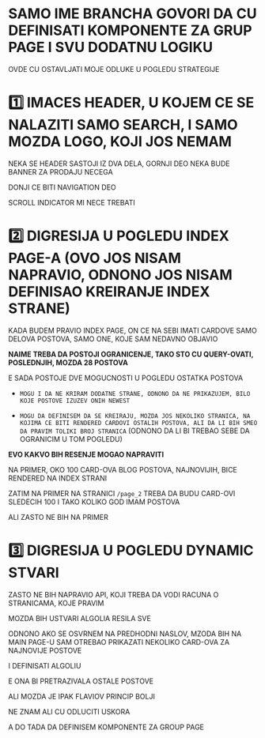 # SAMO IME BRANCHA GOVORI DA CU DEFINISATI KOMPONENTE ZA GRUP PAGE I SVU DODATNU LOGIKU

OVDE CU OSTAVLJATI MOJE ODLUKE U POGLEDU STRATEGIJE

# :one: IMACES HEADER, U KOJEM CE SE NALAZITI SAMO SEARCH, I SAMO MOZDA LOGO, KOJI JOS NEMAM

NEKA SE HEADER SASTOJI IZ DVA DELA, GORNJI DEO NEKA BUDE BANNER ZA PRODAJU NECEGA

DONJI CE BITI NAVIGATION DEO

SCROLL INDICATOR MI NECE TREBATI

# :two: DIGRESIJA U POGLEDU INDEX PAGE-A (OVO JOS NISAM NAPRAVIO, ODNONO JOS NISAM DEFINISAO KREIRANJE INDEX STRANE)

KADA BUDEM PRAVIO INDEX PAGE, ON CE NA SEBI IMATI CARDOVE SAMO DELOVA POSTOVA, SAMO ONE, KOJE SAM NEDAVNO OBJAVIO

**NAIME TREBA DA POSTOJI OGRANICENJE, TAKO STO CU QUERY-OVATI, POSLEDNJIH, MOZDA 28 POSTOVA**

E SADA POSTOJE DVE MOGUCNOSTI U POGLEDU OSTATKA POSTOVA

- `MOGU I DA NE KRIRAM DODATNE STRANE, ODNONO DA NE PRIKAZUJEM, BILO KOJE POSTOVE IZUZEV ONIH NEWEST`

- `MOGU DA DEFINISEM DA SE KREIRAJU, MOZDA JOS NEKOLIKO STRANICA, NA KOJIMA CE BITI RENDERED CARDOVI OSTALIH POSTOVA, ALI DA LI BIH SMEO DA PRAVIM TOLIKI BROJ STRANICA` (ODNONO DA LI BI TREBAO SEBE DA OGRANICIM U TOM POGLEDU)

**EVO KAKVO BIH RESENJE MOGAO NAPRAVITI**

NA PRIMER, OKO 100 CARD-OVA BLOG POSTOVA, NAJNOVIJIH, BICE RENDERED NA INDEX STRANI

ZATIM NA PRIMER NA STRANICI `/page_2` TREBA DA BUDU CARD-OVI SLEDECIH 100 I TAKO KOLIKO GOD IMAM POSTOVA

ALI ZASTO NE BIH NA PRIMER

# :three: DIGRESIJA U POGLEDU DYNAMIC STVARI

ZASTO NE BIH NAPRAVIO API, KOJI TREBA DA VODI RACUNA O STRANICAMA, KOJE PRAVIM

MOZDA BIH USTVARI ALGOLIA RESILA SVE

ODNONO AKO SE OSVRNEM NA PREDHODNI NASLOV, MZODA BIH NA MAIN PAGE-U SAM OTREBAO PRIKAZATI NEKOLIKO CARD-OVA ZA NAJNOVIJE POSTOVE

I DEFINISATI ALGOLIU

E ONA BI PRETRAZIVALA OSTALE POSTOVE

ALI MOZDA JE IPAK FLAVIOV PRINCIP BOLJI

NE ZNAM ALI CU ODLUCITI USKORA

A DO TADA DA DEFINISEM KOMPONENTE ZA GROUP PAGE
